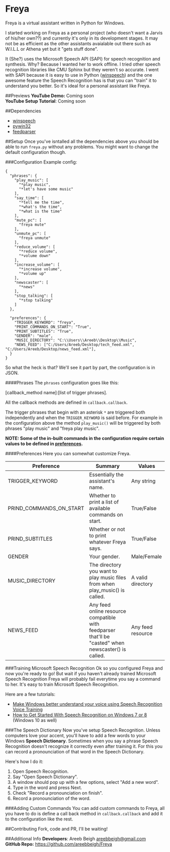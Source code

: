 # Freya
Freya is a virtual assistant written in Python for Windows. 

I started working on Freya as a personal project (who doesn't want a Jarvis of his/her own??) and currently it's only in its development stages. It may not be as efficient as the other assistants avaialable out there such as W.I.L.L or Athena yet but it "gets stuff done".

It (She?) uses the Microsoft Speech API (SAPI) for speech recognition and synthesis. Why? Because I wanted her to work offline. 
I tried other speech recognition libraries like CMU Sphinx but they weren't so accurate. I went with SAPI because it is easy to use in Python (<a href="https://github.com/areebbeigh/winspeech">winspeech</a>) and the one awesome feature the Speech Recognition has is that you can "train" it to understand you better. So it's ideal for a personal assistant like Freya.

##Previews
**YouTube Demo:** Coming soon <br>
**YouTube Setup Tutorial**: Coming soon

##Dependencies
<ul>
<li><a href="https://pypi.python.org/pypi/winspeech">winspeech</a></li>
<li><a href="https://sourceforge.net/projects/pywin32/files/pywin32/">pywin32</a></li>
<li><a href="https://pypi.python.org/pypi/feedparser/5.2.1">feedparser</a></li>
</ul>

##Setup
Once you've isntalled all the dependencies above you should be able to run `freya.py` without any problems. You might want to change the
default configuration though.

###Configuration
Example config:
```
{
  "phrases": {
    "play_music": [
      "*play music",
      "*let's have some music"
    ],
    "say_time": [
      "*tell me the time",
      "*what's the time",
      "*what is the time"
    ],
    "mute_pc": [
      "freya mute"
    ],
    "unmute_pc": [
      "freya unmute"
    ],
    "reduce_volume": [
      "*reduce volume",
      "*volume down"
    ],
    "increase_volume": [
      "*increase volume",
      "*volume up"
    ],
    "newscaster": [
      "*news"
    ],
    "stop_talking": [
      "*stop talking"
    ]
  },

  "preferences": {
    "TRIGGER_KEYWORD": "freya",
    "PRINT_COMMANDS_ON_START": "True",
    "PRINT_SUBTITLES": "True",
    "GENDER": "male",
    "MUSIC_DIRECTORY": "C:\\Users\\Areeb\\Desktop\\Music",
    "NEWS_FEED": ["C:/Users/Areeb/Desktop/tech_feed.xml", "C:/Users/Areeb/Desktop/news_feed.xml"],
  }
}
```

So what the heck is that? We'll see it part by part, the configuration is in JSON. 

####Phrases
The `phrases` configuration goes like this:

[callback_method name]:[list of trigger phrases]. 

All the callback methods are defined in `callback.callback`.

The trigger phrases that begin with an asterisk `*` are triggered both independently and when the `TRIGGER_KEYWORD` is said before. For example in the configuration above the method `play_music()` will be triggered by both phrases "play music" and "freya play music".

**NOTE: Some of the in-built commands in the configuration require certain values to be defined in <a href="#preferences">preferences</a>.**

####Preferences
Here you can somewhat customize Freya.

<table>
<thead><th>Preference</th><th>Summary</th><th>Values</th></thead>
<tr><td>TRIGGER_KEYWORD</td> <td>Essentially the assistant's name.</td> <td>Any string</td></tr>
<tr><td>PRIND_COMMANDS_ON_START</td> <td>Whether to print a list of available commands on start.</td> <td>True/False</td>
<tr><td>PRIND_SUBTITLES</td> <td>Whether or not to print whatever Freya says.</td> <td>True/False</td>
<tr><td>GENDER</td> <td>Your gender.</td> <td>Male/Female</td>
<tr><td>MUSIC_DIRECTORY</td> <td>The directory you want to play music files from when play_music() is called.</td> <td>A valid directory</td>
<tr><td>NEWS_FEED</td> <td>Any feed online resource compatible with feedparser that'll be "casted" when newscaster() is called.</td> <td>Any feed resource</td>
</table>

###Training Microsoft Speech Recognition
Ok so you configured Freya and now you're ready to go! But wait if you haven't already trained Microsoft Speech Recognition Freya will probably fail everytime you say a command to her. It's easy to train Microsoft Speech Recognition.

Here are a few tutorials:
<ul>
<li><a href="http://www.thewindowsclub.com/windows-speech-recognition-voice-training">Make Windows better understand your voice using Speech Recognition Voice Training</a></li>
<li><a href="http://www.howtogeek.com/177539/how-to-get-started-with-speech-recognition-on-windows-7-or-8/">How to Get Started With Speech Recognition on Windows 7 or 8</a> (Windows 10 as well)</li>
</ul>

###The Speech Dictionary
Now you've setup Speech Recognition. Unless computers love your accent, you'll have to add a few words to your Windows **Speech Dictionary**. Sometimes when you say a phrase Speech Recognition doesn't recognize it correctly even after training it. For this you can record a pronounciation of that word in the Speech Dictionary.

Here's how I do it:
<ol>
<li>Open Speech Recognition.</li>
<li>Say "Open Speech Dictionary".</li>
<li>A window should pop up with a few options, select "Add a new word".</li>
<li>Type in the word and press Next.</li>
<li>Check "Record a pronounciation on finish".</li>
<li>Record a pronounciation of the word.</li>
</ol>

###Adding Custom Commands
You can add custom commands to Freya, all you have to do is define a call back method in `callback.callback` and add it to the configuration like the rest.

##Contributing
Fork, code and PR, I'll be waiting!

##Additional Info
**Developers**: Areeb Beigh <areebbeigh@gmail.com> <br>
**GitHub Repo:** https://github.com/areebbeigh/Freya
